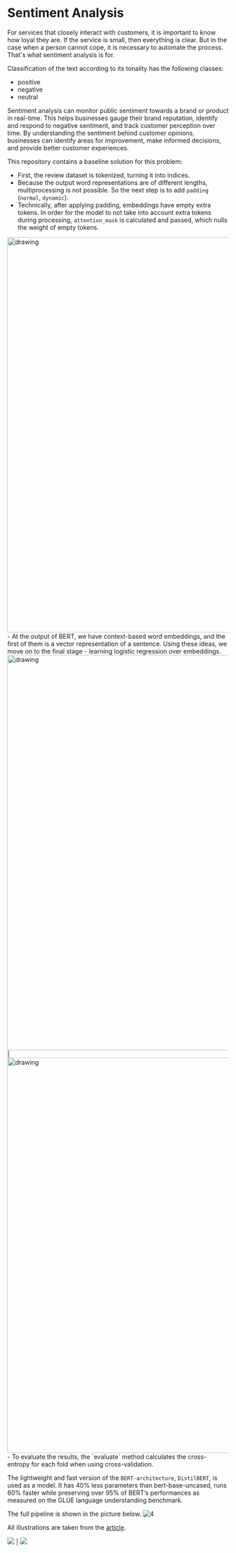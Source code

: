 # Sentiment Analysis

For services that closely interact with customers, it is important to know how loyal they are. If the service is small, then everything is clear. But in the case when a person cannot cope, it is necessary to automate the process. That's what sentiment analysis is for.

Classification of the text according to its tonality has the following classes:
* positive
* negative
* neutral

Sentiment analysis can monitor public sentiment towards a brand or product in real-time. This helps businesses gauge their brand reputation, identify and respond to negative sentiment, and track customer perception over time.
By understanding the sentiment behind customer opinions, businesses can identify areas for improvement, make informed decisions, and provide better customer experiences.

This repository contains a baseline solution for this problem:
- First, the review dataset is tokenized, turning it into indices.
- Because the output word representations are of different lengths, multiprocessing is not possible. So the next step is to add `padding` (`normal`, `dynamic`).
- Technically, after applying padding, embeddings have empty extra tokens. In order for the model to not take into account extra tokens during processing, `attention_mask` is calculated and passed, which nulls the weight of empty tokens.
<img src="https://jalammar.github.io/images/distilBERT/bert-distilbert-tutorial-sentence-embedding.png" alt="drawing" width="900"/>
- At the output of BERT, we have context-based word embeddings, and the first of them is a vector representation of a sentence. Using these ideas, we move on to the final stage - learning logistic regression over embeddings.
<img src="https://jalammar.github.io/images/distilBERT/bert-distilbert-train-test-split-sentence-embedding.png" alt="drawing" width="900"/> | <img src="https://jalammar.github.io/images/distilBERT/bert-training-logistic-regression.png" alt="drawing" width="900"/>
- To evaluate the results, the `evaluate` method calculates the cross-entropy for each fold when using cross-validation.

The lightweight and fast version of the `BERT-architecture`, `DistilBERT`, is used as a model. It has 40% less parameters than bert-base-uncased, runs 60% faster while preserving over 95% of BERT’s performances as measured on the GLUE language understanding benchmark.

The full pipeline is shown in the picture below.
![4](https://jalammar.github.io/images/distilBERT/bert-model-calssification-output-vector-cls.png)

All illustrations are taken from the [article](https://jalammar.github.io/a-visual-guide-to-using-bert-for-the-first-time/).


![](https://jalammar.github.io/images/distilBERT/bert-distilbert-tutorial-sentence-embedding.png)  |  ![](https://jalammar.github.io/images/distilBERT/bert-distilbert-tutorial-sentence-embedding.png)
